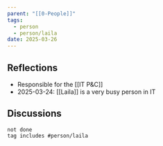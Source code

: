 ```yaml
---
parent: "[[0-People]]"
tags:
  - person
  - person/laila
date: 2025-03-26
---
```

## Reflections
* Responsible for the [[IT P&C]]
* 2025-03-24: [[Laila]] is a very busy person in IT
## Discussions
```tasks
not done
tag includes #person/laila 
```

